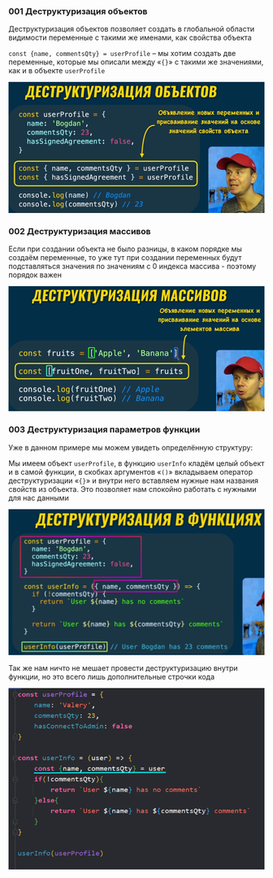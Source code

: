 
### 001 Деструктуризация объектов

Деструктуризация объектов позволяет создать в глобальной области видимости переменные с такими же именами, как свойства объекта

`const {name, commentsQty} = userProfile` – мы хотим создать две переменные, которые мы описали между «`{}`» с такими же значениями, как и в объекте `userProfile`

![](_png/Pasted%20image%2020220908185446.png)

### 002 Деструктуризация массивов

Если при создании объекта не было разницы, в каком порядке мы создаём переменные, то уже тут при создании переменных будут подставляться значения по значениям с 0 индекса массива - поэтому порядок важен

![](_png/Pasted%20image%2020220908185454.png)

### 003 Деструктуризация параметров функции

Уже в данном примере мы можем увидеть определённую структуру:

Мы имеем объект `userProfile`, в функцию `userInfo` кладём целый объект и в самой функции, в скобках аргументов «`()`» вкладываем оператор деструктуризации «`{}`» и внутри него вставляем нужные нам названия свойств из объекта. Это позволяет нам спокойно работать с нужными для нас данными

![](_png/Pasted%20image%2020220908185503.png)

Так же нам ничто не мешает провести деструктуризацию внутри функции, но это всего лишь дополнительные строчки кода

![](_png/Pasted%20image%2020220908185508.png)